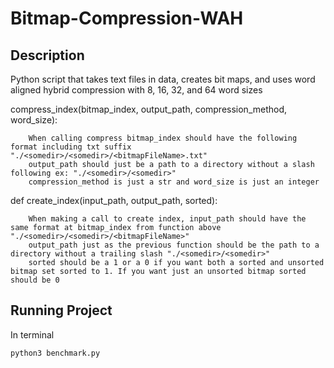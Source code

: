 # Bitmap-Compression-WAH

## Description
Python script that takes text files in data, creates bit maps, and uses word aligned hybrid compression with 8, 16, 32, and 64 word sizes

compress_index(bitmap_index, output_path, compression_method, word_size):

        When calling compress bitmap_index should have the following format including txt suffix "./<somedir>/<somedir>/<bitmapFileName>.txt"
        output_path should just be a path to a directory without a slash following ex: "./<somedir>/<somedir>"
        compression_method is just a str and word_size is just an integer
        
def create_index(input_path, output_path, sorted):

        When making a call to create index, input_path should have the same format at bitmap_index from function above "./<somedir>/<somedir>/<bitmapFileName>"
        output_path just as the previous function should be the path to a directory without a trailing slash "./<somedir>/<somedir>"
        sorted should be a 1 or a 0 if you want both a sorted and unsorted bitmap set sorted to 1. If you want just an unsorted bitmap sorted should be 0
        
## Running Project
In terminal
```
python3 benchmark.py
```
